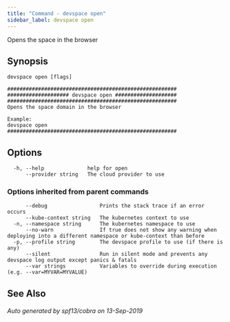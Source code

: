 ```yaml
---
title: "Command - devspace open"
sidebar_label: devspace open
---
```



Opens the space in the browser

## Synopsis


```
devspace open [flags]
```

```
#######################################################
#################### devspace open ####################
#######################################################
Opens the space domain in the browser

Example:
devspace open
#######################################################
```
## Options

```
  -h, --help              help for open
      --provider string   The cloud provider to use
```

### Options inherited from parent commands

```
      --debug                 Prints the stack trace if an error occurs
      --kube-context string   The kubernetes context to use
  -n, --namespace string      The kubernetes namespace to use
      --no-warn               If true does not show any warning when deploying into a different namespace or kube-context than before
  -p, --profile string        The devspace profile to use (if there is any)
      --silent                Run in silent mode and prevents any devspace log output except panics & fatals
      --var strings           Variables to override during execution (e.g. --var=MYVAR=MYVALUE)
```

## See Also

###### Auto generated by spf13/cobra on 13-Sep-2019
